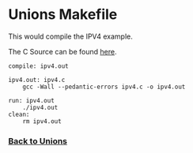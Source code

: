# Unions Makefile
This would compile the IPV4 example.

The C Source can be found [here](%WEBPATH%/classes/cs1730/unions/ipv4).
```
compile: ipv4.out

ipv4.out: ipv4.c
	gcc -Wall --pedantic-errors ipv4.c -o ipv4.out

run: ipv4.out
	./ipv4.out
clean:
	rm ipv4.out
```

### [Back to Unions](%WEBPATH%/classes/cs1730/unions/)